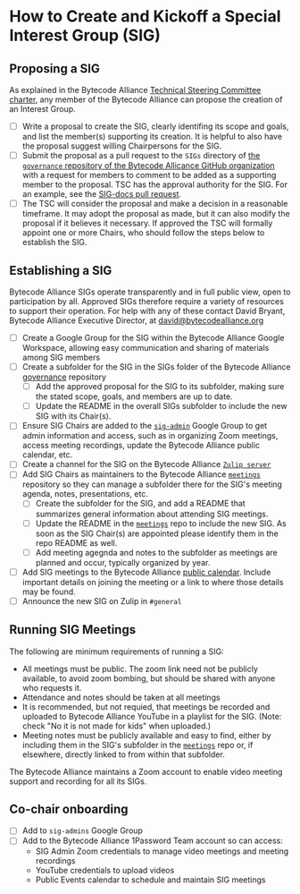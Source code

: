 # How to Create and Kickoff a Special Interest Group (SIG)

## Proposing a SIG

As explained in the Bytecode Alliance [Technical Steering Committee charter](https://github.com/bytecodealliance/governance/blob/main/TSC/charter.md#creating-an-interest-group), any member of the Bytecode Alliance can propose the creation of an Interest Group. 
- [ ] Write a proposal to create the SIG, clearly identifing its scope and goals, and list the member(s) supporting its creation.  It is helpful to also have the proposal suggest willing Chairpersons for the SIG. 
- [ ] Submit the proposal as a pull request to the `SIGs` directory of [the `governance` repository of the Bytecode Allicance GitHub organization](https://github.com/bytecodealliance/governance/tree/main/SIGs) with a request for members to comment to be added as a supporting member to the proposal. TSC has the approval authority for the SIG. For an example, see the [SIG-docs pull request](https://github.com/bytecodealliance/governance/pull/45).
- [ ] The TSC will consider the proposal and make a decision in a reasonable timeframe. It may adopt the proposal as made, but it can also modify the proposal if it believes it necessary. If approved the TSC will formally appoint one or more Chairs, who should follow the steps below to establish the SIG. 

## Establishing a SIG

Bytecode Alliance SIGs operate transparently and in full public view, open to participation by all. Approved SIGs therefore require a variety of resources to support their operation. For help with any of these contact David Bryant, Bytecode Alliance Executive Director, at david@bytecodealliance.org

- [ ] Create a Google Group for the SIG within the Bytecode Alliance Google Workspace, allowing easy communication and sharing of materials among SIG members
- [ ] Create a subfolder for the SIG in the SIGs folder of the Bytecode Alliance [governance](https://github.com/bytecodealliance/governance/tree/main/SIGs) repository 
    - [ ] Add the approved proposal for the SIG to its subfolder, making sure the stated scope, goals, and members are up to date.
    - [ ] Update the README in the overall SIGs subfolder to include the new SIG with its Chair(s).
- [ ] Ensure SIG Chairs are added to the [`sig-admin`](https://groups.google.com/u/1/a/bytecodealliance.org/g/sig-admin) Google Group to get admin information and access, such as in organizing Zoom meetings, access meeting recordings, update the Bytecode Alliance public calendar, etc.
- [ ] Create a  channel for the SIG on the Bytecode Alliance [`Zulip server`](https://bytecodealliance.zulipchat.com)
- [ ] Add SIG Chairs as maintainers to the Bytecode Alliance [`meetings`](https://github.com/bytecodealliance/meetings) repository so they can manage a subfolder there for the SIG's meeting agenda, notes, presentations, etc.
    - [ ] Create the subfolder for the SIG, and add a README that summarizes general information about attending SIG meetings.
    - [ ] Update the README in the [`meetings`](https://github.com/bytecodealliance/meetings) repo to include the new SIG. As soon as the SIG Chair(s) are appointed please identify them in the repo README as well.
    - [ ] Add meeting agegnda and notes to the subfolder as meetings are planned and occur, typically organized by year.
- [ ] Add SIG meetings to the Bytecode Alliance [public calendar](https://calendar.google.com/calendar/embed?src=events%40bytecodealliance.org&ctz=America%2FLos_Angeles). Include important details on joining the meeting or a link to where those details may be found.
- [ ] Announce the new SIG on Zulip in `#general`

## Running SIG Meetings

The following are minimum requirements of running a SIG:

- All meetings must be public. The zoom link need not be publicly available, to avoid zoom bombing, but should be shared with anyone who requests it.
- Attendance and notes should be taken at all meetings
- It is recommended, but not requied, that meetings be recorded and uploaded to Bytecode Alliance YouTube in a playlist for the SIG. (Note: check "No it is not made for kids" when uploaded.)
- Meeting notes must be publicly available and easy to find, either by including them in the SIG's subfolder in the [`meetings`](https://github.com/bytecodealliance/meetings) repo or, if elsewhere, directly linked to from within that subfolder.

The Bytecode Alliance maintains a Zoom account to enable video meeting support and recording for all its SIGs.

## Co-chair onboarding

- [ ] Add to `sig-admins` Google Group
- [ ] Add to the Bytecode Alliance 1Password Team account so can access:
    - SIG Admin Zoom credentials to manage video meetings and meeting recordings
    - YouTube credentials to upload videos
    - Public Events calendar to schedule and maintain SIG meetings
